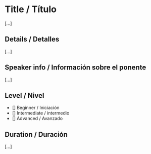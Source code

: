 <!-- markdownlint-disable MD041-->

# Title / Título

[...]

## Details / Detalles

[...]

## Speaker info / Información sobre el ponente

[...]

## Level / Nivel

- [] Beginner / Iniciación
- [] Intermediate / intermedio
- [] Advanced / Avanzado

## Duration / Duración

[...]